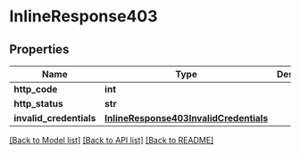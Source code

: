 # InlineResponse403

## Properties
Name | Type | Description | Notes
------------ | ------------- | ------------- | -------------
**http_code** | **int** |  | [optional] 
**http_status** | **str** |  | [optional] 
**invalid_credentials** | [**InlineResponse403InvalidCredentials**](InlineResponse403InvalidCredentials.md) |  | [optional] 

[[Back to Model list]](../README.md#documentation-for-models) [[Back to API list]](../README.md#documentation-for-api-endpoints) [[Back to README]](../README.md)


